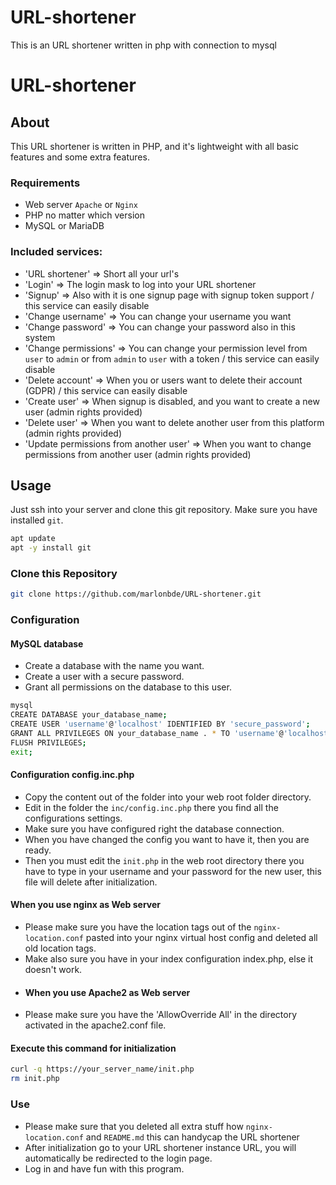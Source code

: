 # URL-shortener
This is an URL shortener written in php with connection to mysql

# URL-shortener

## About
This URL shortener is written in PHP, and it's lightweight with all basic features and some extra features.
### Requirements
- Web server `Apache` or `Nginx`
- PHP no matter which version
- MySQL or MariaDB
### Included services:
- 'URL shortener' => Short all your url's
- 'Login' => The login mask to log into your URL shortener
- 'Signup' => Also with it is one signup page with signup token support / this service can easily disable
- 'Change username' => You can change your username you want
- 'Change password' => You can change your password also in this system
- 'Change permissions' => You can change your permission level from `user` to `admin` or from `admin` to `user` with a token / this service can easily disable
- 'Delete account' => When you or users want to delete their account (GDPR) / this service can easily disable
- 'Create user' => When signup is disabled, and you want to create a new user (admin rights provided)
- 'Delete user' => When you want to delete another user from this platform (admin rights provided)
- 'Update permissions from another user' => When you want to change permissions from another user (admin rights provided)
## Usage
Just ssh into your server and clone this git repository. Make sure you have installed `git`.
```bash
apt update
apt -y install git
```
### Clone this Repository
```bash
git clone https://github.com/marlonbde/URL-shortener.git
```
### Configuration
#### MySQL database
- Create a database with the name you want.
- Create a user with a secure password.
- Grant all permissions on the database to this user.
```bash
mysql
CREATE DATABASE your_database_name;
CREATE USER 'username'@'localhost' IDENTIFIED BY 'secure_password';
GRANT ALL PRIVILEGES ON your_database_name . * TO 'username'@'localhost';
FLUSH PRIVILEGES;
exit;
```
#### Configuration config.inc.php
- Copy the content out of the folder into your web root folder directory.
- Edit in the folder the `inc/config.inc.php` there you find all the configurations settings.
- Make sure you have configured right the database connection.
- When you have changed the config you want to have it, then you are ready.
- Then you must edit the `init.php` in the web root directory there you have to type in your username and your password for the new user, this file will delete after initialization.
#### When you use nginx as Web server
- Please make sure you have the location tags out of the `nginx-location.conf` pasted into your nginx virtual host config and deleted all old location tags.
- Make also sure you have in your index configuration index.php, else it doesn't work.
- #### When you use Apache2 as Web server
- Please make sure you have the 'AllowOverride All' in the directory activated in the apache2.conf file.
#### Execute this command for initialization
```bash
curl -q https://your_server_name/init.php
rm init.php
```
### Use
- Please make sure that you deleted all extra stuff how `nginx-location.conf` and `README.md` this can handycap the URL shortener
- After initialization go to your URL shortener instance URL, you will automatically be redirected to the login page.
- Log in and have fun with this program.
